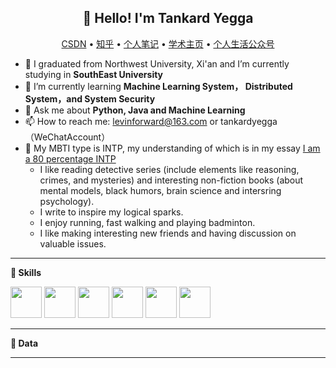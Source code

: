 <h2 align="center">👋 Hello! I'm Tankard Yegga</h2>
<p align="center">
  <a href="https://blog.csdn.net/good18Levin?type=blog">CSDN</a> •
  <a href="https://www.zhihu.com/people/yang-luo-hao-ka">知乎</a> •
  <a href="https://tankardyegga.netlify.app/">个人笔记</a> •
  <a href="">学术主页</a>  •
  <a href="https://mp.weixin.qq.com/s/SIQhOiGVvMFxElxXJSRk5w">个人生活公众号</a>
</p>


- 🔭 I graduated from Northwest University, Xi'an and I’m currently studying in **SouthEast University**
- 🌱 I’m currently learning **Machine Learning System， Distributed System，and System Security**
- 💬 Ask me about **Python, Java and Machine Learning**
- 📫 How to reach me: levinforward@163.com or tankardyegga （WeChatAccount）
- 💬 My MBTI type is INTP, my understanding of which is in my essay <a href="https://mp.weixin.qq.com/s/MW9iNUDzW68v9d1nxpy6ww">I am a 80 percentage INTP</a>
     - I like reading detective series (include elements like reasoning, crimes, and mysteries) and interesting non-fiction books (about mental models, black humors, brain science and intersring psychology).
    - I write to inspire my logical sparks. 
    - I enjoy running, fast walking and playing badminton.
    - I like making interesting new friends and having discussion on valuable issues.

-------

**📝 Skills**
<!--START:Skills-->
<code><img height="50" src="https://simpleicons.org/icons/mysql.svg"></code>
<code><img height="50" src="https://cdn.jsdelivr.net/npm/simple-icons@v5/icons/tensorflow.svg"></code>
<code><img height="50" src="https://cdn.jsdelivr.net/npm/simple-icons@v5/icons/pytorch.svg"></code>
<code><img height="50" src="https://cdn.jsdelivr.net/npm/simple-icons@v5/icons/python.svg"></code>
<code><img height="50" src="https://cdn.jsdelivr.net/npm/simple-icons@v5/icons/java.svg"></code>
<code><img height="50" src="https://cdn.jsdelivr.net/npm/simple-icons@v5/icons/vuedotjs.svg"></code>
<!--END:Skills-->

-------
**📝 Data**
<!--START:Skills-->
<!--
<code>
<a href="https://github.com/anuraghazra/github-readme-stats">
  <img align="center" height="300" width="500" src="https://github-readme-stats.vercel.app/api?username=TankardYegga&show_icons=true&theme=dark"/>
</a>
<a href="https://github.com/anuraghazra/convoychat">
  <img align="center" src="https://github-readme-stats.vercel.app/api/top-langs/?username=TankardYegga&langs_count=8&theme=dark&count_private=truelayout=compact&hide=javascript,html,css,CoffeeScript&card_width=250"/>
 </a>
</code>--!>
<!--END:Skills-->
-------

